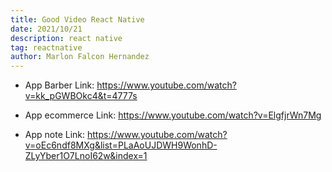 ```yaml
---
title: Good Video React Native
date: 2021/10/21
description: react native
tag: reactnative
author: Marlon Falcon Hernandez
---
```


- App Barber
Link: https://www.youtube.com/watch?v=kk_pGWBOkc4&t=4777s

- App ecommerce
Link: https://www.youtube.com/watch?v=ElgfjrWn7Mg

- App note
Link: https://www.youtube.com/watch?v=oEc6ndf8MXg&list=PLaAoUJDWH9WonhD-ZLyYber1O7LnoI62w&index=1
